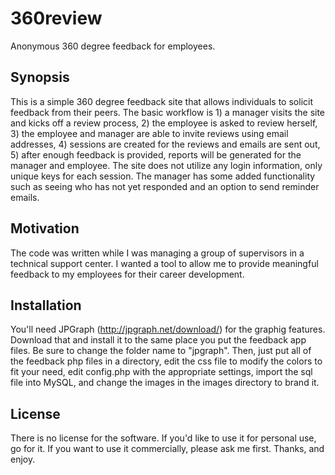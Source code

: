 # 360review
Anonymous 360 degree feedback for employees.

Synopsis
------------------------------
This is a simple 360 degree feedback site that allows individuals to solicit feedback from their peers.  The basic workflow is 1) a manager visits the site and kicks off a review process, 2) the employee is asked to review herself, 3) the employee and manager are able to invite reviews using email addresses, 4) sessions are created for the reviews and emails are sent out, 5) after enough feedback is provided, reports will be generated for the manager and employee.  The site does not utilize any login information, only unique keys for each session.  The manager has some added functionality such as seeing who has not yet responded and an option to send reminder emails.

Motivation
------------------------------
The code was written while I was managing a group of supervisors in a technical support center.  I wanted a tool to allow me to provide meaningful feedback to my employees for their career development.

Installation
------------------------------
You'll need JPGraph (http://jpgraph.net/download/) for the graphig features.  Download that and install it to the same place you put the feedback app files.  Be sure to change the folder name to "jpgraph".  Then, just put all of the feedback php files in a directory, edit the css file to modify the colors to fit your need, edit config.php with the appropriate settings, import the sql file into MySQL, and change the images in the images directory to brand it.

License
------------------------------
There is no license for the software.  If you'd like to use it for personal use, go for it.  If you want to use it commercially, please ask me first.  Thanks, and enjoy.
